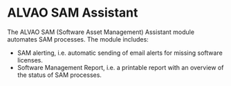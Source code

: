 # ALVAO SAM Assistant
      
The ALVAO SAM (Software Asset Management) Assistant module automates SAM processes. The module includes:
     
- SAM alerting, i.e. automatic sending of email alerts for missing software licenses.
- Software Management Report, i.e. a printable report with an overview of the status of SAM processes.
